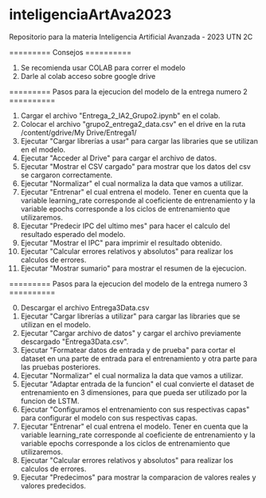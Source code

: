 # inteligenciaArtAva2023
Repositorio para la materia Inteligencia Artificial Avanzada - 2023 UTN 2C

========= Consejos ==========

1) Se recomienda usar COLAB para correr el modelo
2) Darle al colab acceso sobre google drive
    
========= Pasos para la ejecucion del modelo de la entrega numero 2 ==========

1) Cargar el archivo "Entrega_2_IA2_Grupo2.ipynb" en el colab.
2) Colocar el archivo "grupo2_entrega2_data.csv" en el drive en la ruta /content/gdrive/My Drive/Entrega1/
3) Ejecutar "Cargar librerías a usar" para cargar las libraries que se utilizan en el modelo.
4) Ejecutar "Acceder al Drive" para cargar el archivo de datos.
5) Ejecutar "Mostrar el CSV cargado" para mostrar que los datos del csv se cargaron correctamente.
6) Ejecutar "Normalizar" el cual normaliza la data que vamos a utilizar.
7) Ejecutar "Entrenar" el cual entrena el modelo. Tener en cuenta que la variable learning_rate corresponde al coeficiente de entrenamiento y la variable epochs corresponde a los ciclos de entrenamiento que utilizaremos.
8) Ejecutar "Predecir IPC del ultimo mes" para hacer el calculo del resultado esperado del modelo.
9) Ejecutar "Mostrar el IPC" para imprimir el resultado obtenido.
10) Ejecutar "Calcular errores relativos y absolutos" para realizar los calculos de errores.
11) Ejecutar "Mostrar sumario" para mostrar el resumen de la ejecucion.

========= Pasos para la ejecucion del modelo de la entrega numero 3 ==========

0) Descargar el archivo Entrega3Data.csv
1) Ejecutar "Cargar librerías a utilizar" para cargar las libraries que se utilizan en el modelo.
2) Ejecutar "Cargar archivo de datos" y cargar el archivo previamente descargado "Entrega3Data.csv".
3) Ejecutar "Formatear datos de entrada y de prueba" para cortar el dataset en una parte de entrada para el entrenamiento y otra parte para las pruebas posteriores.
4) Ejecutar "Normalizar" el cual normaliza la data que vamos a utilizar.
5) Ejecutar "Adaptar entrada de la funcion" el cual convierte el dataset de entrenamiento en 3 dimensiones, para que pueda ser utilizado por la funcion de LSTM.
6) Ejecutar "Configuramos el entrenamiento con sus respectivas capas" para configurar el modelo con sus respectivas capas.
7) Ejecutar "Entrenar" el cual entrena el modelo. Tener en cuenta que la variable learning_rate corresponde al coeficiente de entrenamiento y la variable epochs corresponde a los ciclos de entrenamiento que utilizaremos.
8) Ejecutar "Calcular errores relativos y absolutos" para realizar los calculos de errores.
9) Ejecutar "Predecimos" para mostrar la comparacion de valores reales y valores predecidos.
